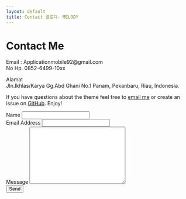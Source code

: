 ```yaml
---
layout: default
title: Contact 멜로디- MELODY
---
```


<div id="contact">
  <h1 class="pageTitle">Contact Me</h1>
  <div class="contactContent">
    <p class="intro">Email : Applicationmobile92@gmail.com <br> No Hp. 0852-6499-10xx </p>
    <p>Alamat <br> Jln.Ikhlas/Karya Gg.Abd Ghani No.1 Panam, Pekanbaru, Riau, Indonesia.</p>
    <p>If you have questions about the theme feel free to <a href="mailto:Nikawati39@gmail.com">email me</a> or create an issue on <a href="https://ApplicationD.github.io">GitHub</a>. Enjoy!</p>
  </div>
  <form action="http://formspree.io/your@mail.com" method="POST">
    <label for="name">Name</label>    
    <input type="text" id="name" name="name" class="full-width"><br>
    <label for="email">Email Address</label>
    <input type="email" id="email" name="_replyto" class="full-width"><br>
    <label for="message">Message</label>
    <textarea name="message" id="message" cols="30" rows="10" class="full-width"></textarea><br>
    <input type="submit" value="Send" class="button">
  </form>
</div>
